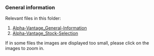 ### General information

Relevant files in this folder:
1. [Alpha-Vantage_General-Information](Alpha-Vantage_General-Information.md)
2. [Alpha-Vantage_Stock-Selection](Alpha-Vantage_Setup.md)

If in some files the images are displayed too small, please click on the images to zoom in. 
